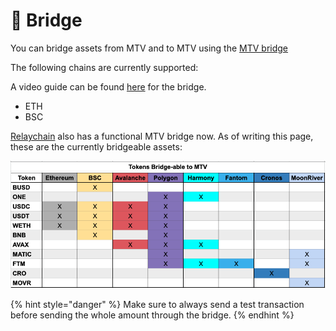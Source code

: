 # 🌉 Bridge

You can bridge assets from MTV and to MTV using the [MTV bridge](https://e.mtv.ac/bridge.html)

The following chains are currently supported:

A video guide can be found [here](https://www.youtube.com/watch?v=qub\_-iRKrCk) for the bridge.

* ETH
* BSC

[Relaychain](https://app.relaychain.com/#/cross-chain-bridge-transfer) also has a functional MTV bridge now. As of writing this page, these are the currently bridgeable assets:

![](<../.gitbook/assets/image (2).png>)

{% hint style="danger" %}
Make sure to always send a test transaction before sending the whole amount through the bridge.
{% endhint %}


